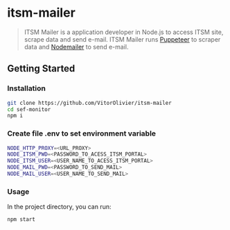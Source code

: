 # itsm-mailer

> ITSM Mailer is a application developer in Node.js to access ITSM site, scrape data and send e-mail. ITSM Mailer runs [Puppeteer](https://github.com/GoogleChrome/puppeteer) to scraper data and [Nodemailer](https://github.com/nodemailer/nodemailer) to send e-mail.

## Getting Started

### Installation

```bash
git clone https://github.com/VitorOlivier/itsm-mailer
cd sef-monitor
npm i
```

### Create file .env to set environment variable
```bash
NODE_HTTP_PROXY=<URL_PROXY>
NODE_ITSM_PWD=<PASSWORD_TO_ACESS_ITSM_PORTAL>
NODE_ITSM_USER=<USER_NAME_TO_ACESS_ITSM_PORTAL>
NODE_MAIL_PWD=<PASSWORD_TO_SEND_MAIL>
NODE_MAIL_USER=<USER_NAME_TO_SEND_MAIL>
```

### Usage
In the project directory, you can run:

```bash
npm start
```
